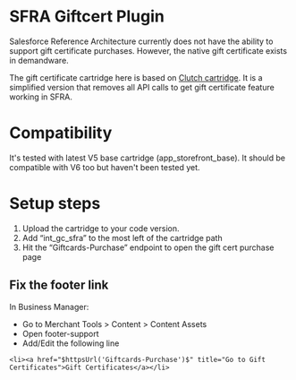 # SFRA Giftcert Plugin
Salesforce Reference Architecture currently does not have the ability to support gift certificate purchases. However, the native gift certificate exists in demandware.

The gift certificate cartridge here is based on [Clutch cartridge](https://github.com/SalesforceCommerceCloud/link_clutch). It is a simplified version that removes all API calls to get gift certificate feature working in SFRA.

# Compatibility
It's tested with latest V5 base cartridge (app_storefront_base). It should be compatible with V6 too but haven't been tested yet.

# Setup steps
1. Upload the cartridge to your code version.
2. Add “int_gc_sfra” to the most left of the cartridge path
3. Hit the “Giftcards-Purchase” endpoint to open the gift cert purchase page

## Fix the footer link
In Business Manager:
* Go to Merchant Tools > Content > Content Assets
* Open footer-support
* Add/Edit the following line
```
<li><a href="$httpsUrl('Giftcards-Purchase')$" title="Go to Gift Certificates">Gift Certificates</a></li>
```


